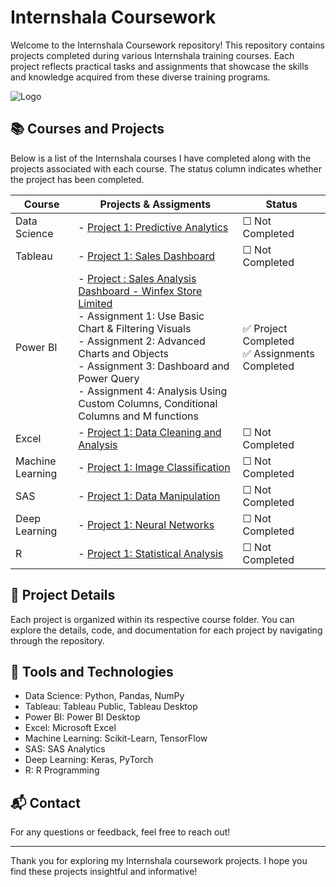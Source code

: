 # Internshala Coursework

Welcome to the Internshala Coursework repository! This repository contains projects completed during various Internshala training courses. Each project reflects practical tasks and assignments that showcase the skills and knowledge acquired from these diverse training programs.

![Logo](https://dev-to-uploads.s3.amazonaws.com/uploads/articles/th5xamgrr6se0x5ro4g6.png)

## 📚 Courses and Projects

Below is a list of the Internshala courses I have completed along with the projects associated with each course. The status column indicates whether the project has been completed.

| **Course**           | **Projects & Assigments**                                                                 | **Status**  |
|----------------------|--------------------------------------------------------------------------------|-------------|
| Data Science         | - [Project 1: Predictive Analytics](link-to-project) |  &#9744; Not Completed |
| Tableau              | - [Project 1: Sales Dashboard](link-to-project) | &#9744; Not Completed |
| Power BI             | - [Project : Sales Analysis Dashboard - Winfex Store Limited](https://github.com/ManjiriSDS/Internshala-Coursework/tree/main/Power%20BI)  <br> - Assignment 1: Use Basic Chart & Filtering Visuals <br> - Assignment 2: Advanced Charts and Objects <br> - Assignment 3: Dashboard and Power Query <br> - Assignment 4: Analysis Using Custom Columns, Conditional Columns and M functions  | ✅ Project Completed <br> ✅ Assignments Completed |
| Excel                | - [Project 1: Data Cleaning and Analysis](link-to-project) |&#9744; Not Completed |
| Machine Learning     | - [Project 1: Image Classification](link-to-project) | &#9744; Not Completed |
| SAS                  | - [Project 1: Data Manipulation](link-to-project) | &#9744; Not Completed |
| Deep Learning        | - [Project 1: Neural Networks](link-to-project) | &#9744; Not Completed |
| R                    | - [Project 1: Statistical Analysis](link-to-project)| &#9744; Not Completed |

## 📁 Project Details

Each project is organized within its respective course folder. You can explore the details, code, and documentation for each project by navigating through the repository.

## 🔧 Tools and Technologies

- Data Science: Python, Pandas, NumPy
- Tableau: Tableau Public, Tableau Desktop
- Power BI: Power BI Desktop
- Excel: Microsoft Excel
- Machine Learning: Scikit-Learn, TensorFlow
- SAS: SAS Analytics
- Deep Learning: Keras, PyTorch
- R: R Programming

## 📬 Contact

For any questions or feedback, feel free to reach out!

---

Thank you for exploring my Internshala coursework projects. I hope you find these projects insightful and informative!
